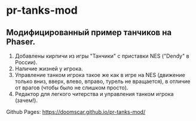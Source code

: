 # pr-tanks-mod

## Модифицированный пример танчиков на Phaser.

1. Добавлены кирпичи из игры "Танчики" с приставки NES ("Dendy" в России).
2. Наличие жизней у игрока.
3. Управление танком игрока такое же как в игре на NES (движение только вниз, вверх, влево, вправо, турель не вращается), в отличие от врагов (чтобы было не слишком просто).
4. Редактор для легкого читерства и управления танком игрока (зачем!).

Github Pages: https://doomscar.github.io/pr-tanks-mod/